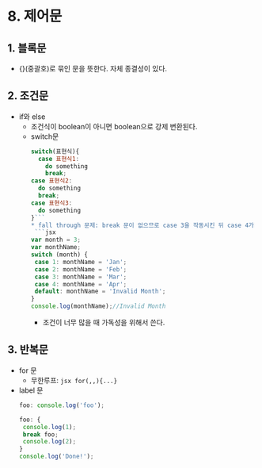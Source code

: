 # 8. 제어문
## 1. 블록문
  * {}(중괄호)로 묶인 문을 뜻한다. 자체 종결성이 있다.
## 2. 조건문
  * if와 else
    * 조건식이 boolean이 아니면 boolean으로 강제 변환된다.
    * switch문
         ```jsx
         switch(표현식){
           case 표현식1:
             do something
             break;
         case 표현식2:
           do something
           break;
         case 표현식3:
           do something
         }```
         * fall through 문제: break 문이 없으므로 case 3을 작동시킨 뒤 case 4가 작동한 다음, default까지 작동한 상황이다. 
          ```jsx
         var month = 3;
         var monthName;
         switch (month) {
          case 1: monthName = 'Jan';
          case 2: monthName = 'Feb';
          case 3: monthName = 'Mar';
          case 4: monthName = 'Apr';
          default: monthName = 'Invalid Month';
         }
         console.log(monthName);//Invalid Month
         ```
         * 조건이 너무 많을 때 가독성을 위해서 쓴다.
## 3. 반복문
 * for 문
   * 무한루프: ```jsx for(,,){...}```
 * label 문
   ```jsx
   foo: console.log('foo');
   ```
   ```jsx
   foo: {
    console.log(1);
    break foo;
    console.log(2);
   }
   console.log('Done!');
   ```
